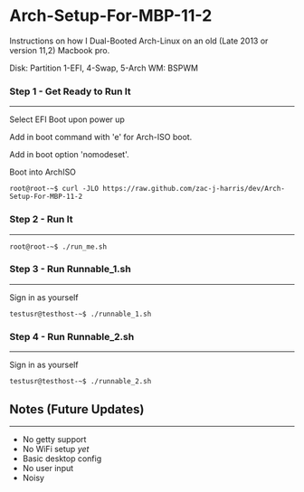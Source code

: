 # Arch-Setup-For-MBP-11-2


Instructions on how I Dual-Booted Arch-Linux on an old (Late 2013 or version 11,2) Macbook pro.

Disk: Partition 1-EFI, 4-Swap, 5-Arch
WM: BSPWM


### Step 1 - Get Ready to Run It

---

Select EFI Boot upon power up

Add in boot command with 'e' for Arch-ISO boot.

Add in boot option 'nomodeset'.

Boot into ArchISO

```console
root@root-~$ curl -JLO https://raw.github.com/zac-j-harris/dev/Arch-Setup-For-MBP-11-2
```

### Step 2 - Run It

---

```console
root@root-~$ ./run_me.sh
```

### Step 3 - Run Runnable_1.sh 

---

Sign in as yourself

```console
testusr@testhost-~$ ./runnable_1.sh
```

### Step 4 - Run Runnable_2.sh 

---

Sign in as yourself

```console
testusr@testhost-~$ ./runnable_2.sh
```


## Notes (Future Updates)

***

- No getty support
- No WiFi setup *yet*
- Basic desktop config
- No user input
- Noisy

